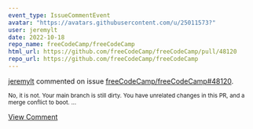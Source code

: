 ```yaml
---
event_type: IssueCommentEvent
avatar: "https://avatars.githubusercontent.com/u/25011573?"
user: jeremylt
date: 2022-10-18
repo_name: freeCodeCamp/freeCodeCamp
html_url: https://github.com/freeCodeCamp/freeCodeCamp/pull/48120
repo_url: https://github.com/freeCodeCamp/freeCodeCamp
---
```


<a href='https://github.com/jeremylt' target='_blank'>jeremylt</a> commented on issue <a href='https://github.com/freeCodeCamp/freeCodeCamp/pull/48120' target='_blank'>freeCodeCamp/freeCodeCamp#48120</a>.

<small>No, it is not. Your main branch is still dirty. You have unrelated changes in this PR, and a merge conflict to boot....</small>

<a href='https://github.com/freeCodeCamp/freeCodeCamp/pull/48120' target='_blank'>View Comment</a>
